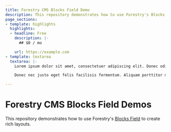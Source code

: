 ```yaml
---
title: Forestry CMS Blocks Field Demo
description: This repository demonstrates how to use Forestry's Blocks Field to create rich lays.
page_sections:
- template: highlights
  highlights:
  - headline: Free
    description: |-
      ## $0 / mo

    url: https://example.com
- template: textarea
  textarea: |-
    Lorem ipsum dolor sit amet, consectetuer adipiscing elit. Donec odio. Quisque volutpat mattis eros. Nullam malesuada erat ut turpis. Suspendisse urna nibh, viverra non, semper suscipit, posuere a, pede.

    Donec nec justo eget felis facilisis fermentum. Aliquam porttitor mauris sit amet orci. Aenean dignissim pellentesque felis.

---
```

# Forestry CMS Blocks Field Demos

This repository demonstrates how to use Forestry's [Blocks Field](https://forestry.io/docs/settings/fields/#blocks) to create rich layouts.